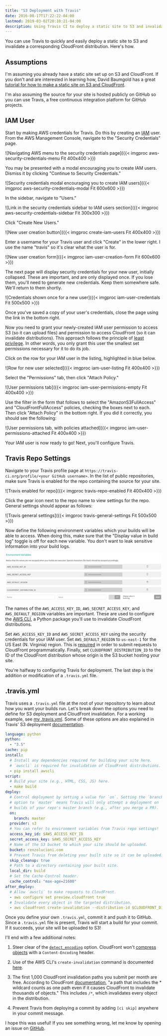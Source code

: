 ```yaml
---
title: "S3 Deployment with Travis"
date: 2016-08-17T17:22:22-04:00
lastmod: 2019-03-02T20:10:21-04:00
description: Using Travis CI to deploy a static site to S3 and invalidate a corresponding CloudFront distribution.
---
```


You can use Travis to quickly and easily deploy a static site to S3 and invalidate a corresponding CloudFront distribution. Here's how.

## Assumptions

I'm assuming you already have a static site set up on S3 and CloudFront. If you don't and are interested in learning how, David Baumgold has a great [tutorial for how to make a static site on S3 and CloudFront](https://www.davidbaumgold.com/tutorials/deploy-static-site-aws-s3-cloudfront/).

I'm also assuming the source for your site is hosted publicly on GitHub so you can use Travis, a free continuous integration platform for GitHub projects.

## IAM User

Start by making AWS credentials for Travis. Do this by creating an [IAM](https://docs.aws.amazon.com/IAM/latest/UserGuide/best-practices.html) user. From the AWS Management Console, navigate to the "Security Credentials" page.

![Navigating AWS menu to the security credentials page]({{< imgproc aws-security-credentials-menu Fit 400x400 >}})

You may be presented with a modal encouraging you to create IAM users. Dismiss it by clicking "Continue to Security Credentials."

![Security credentials modal encouraging you to create IAM users]({{< imgproc aws-security-credentials-modal Fit 600x600 >}})

In the sidebar, navigate to "Users."

![Link in the security credentials sidebar to IAM users section]({{< imgproc aws-security-credentials-sidebar Fit 300x300 >}})

Click "Create New Users."

![New user creation button]({{< imgproc create-iam-users Fit 400x400 >}})

Enter a username for your Travis user and click "Create" in the lower right. I use the name "travis" so it's clear what the user is for.

![New user creation form]({{< imgproc iam-user-creation-form Fit 600x600 >}})

The next page will display security credentials for your new user, initially collapsed. These are important, and are only displayed once. If you lose them, you'll need to generate new credentials. Keep them somewhere safe. We'll return to them shortly.

![Credentials shown once for a new user]({{< imgproc iam-user-credentials Fit 500x500 >}})

Once you've saved a copy of your user's credentials, close the page using the link in the bottom right.

Now you need to grant your newly-created IAM user permission to access S3 (so it can upload files) and permission to access CloudFront (so it can invalidate distributions). This approach follows the principle of [least privilege](https://docs.aws.amazon.com/IAM/latest/UserGuide/best-practices.html#grant-least-privilege). In other words, you only grant this user the smallest set permissions necessary for it to do its job.

Click on the row for your IAM user in the listing, highlighted in blue below.

![Row for new user selected]({{< imgproc iam-user-listing Fit 400x400 >}})

Select the "Permissions" tab, then click "Attach Policy."

![User permissions tab]({{< imgproc iam-user-permissions-empty Fit 400x400 >}})

Use the filter in the form that follows to select the "AmazonS3FullAccess" and "CloudFrontFullAccess" policies, checking the boxes next to each. Then click "Attach Policy" in the bottom right. If you did it correctly, you should see the following:

![User permissions tab, with policies attached]({{< imgproc iam-user-permissions-attached Fit 400x400 >}})

Your IAM user is now ready to go! Next, you'll configure Travis.

## Travis Repo Settings

Navigate to your Travis profile page at `https://travis-ci.org/profile/<your GitHub username>`. In the list of public repositories, make sure Travis is enabled for the repo containing the source for your site.

![Travis enabled for repo]({{< imgproc travis-repo-enabled Fit 400x400 >}})

Click the gear icon next to the repo name to view settings for the repo. General settings should appear as follows:

![Travis general settings]({{< imgproc travis-general-settings Fit 500x500 >}})

Now define the following environment variables which your builds will be able to access. When doing this, make sure that the "Display value in build log" toggle is off for each new variable. You don't want to leak sensitive information into your build logs.

![Travis environment variables](travis-environment-variables.png)

The names of the `AWS_ACCESS_KEY_ID`, `AWS_SECRET_ACCESS_KEY`, and `AWS_DEFAULT_REGION` variables are important. These are used to configure the [AWS CLI](https://pypi.python.org/pypi/awscli), a Python package you'll use to invalidate CloudFront distributions.

Set `AWS_ACCESS_KEY_ID` and `AWS_SECRET_ACCESS_KEY` using the security credentials for your IAM user. Set `AWS_DEFAULT_REGION` to `us-east-1` for the US East (N. Virginia) region. This is [required](https://docs.aws.amazon.com/general/latest/gr/rande.html#cf_region) in order to submit requests to CloudFront programmatically. Finally, set `CLOUDFRONT_DISTRIBUTION_ID` to the ID of the CloudFront distribution whose origin is the S3 bucket hosting your site.

You're halfway to configuring Travis for deployment. The last step is the addition or modification of a `.travis.yml` file.

## .travis.yml

Travis uses a `.travis.yml` file at the root of your repository to learn about how you want your builds run. Let's break down the options you need to define for S3 deployment and CloudFront invalidation. For a working example, see [my .travis.yml](https://github.com/rlucioni/blog/blob/master/.travis.yml). Some of these options are also explained in Travis' S3 deployment [documentation](https://docs.travis-ci.com/user/deployment/s3).

```yaml
language: python
python:
  - "3.5"
cache: pip
install:
  # Install any dependencies required for building your site here.
  # `awscli` is required for invalidation of CloudFront distributions.
  - pip install awscli
script:
  # Build your site (e.g., HTML, CSS, JS) here.
  - make build
deploy:
  # Control deployment by setting a value for `on`. Setting the `branch`
  # option to `master` means Travis will only attempt a deployment on
  # builds of your repo's master branch (e.g., after you merge a PR).
  on:
    branch: master
  provider: s3
  # You can refer to environment variables from Travis repo settings!
  access_key_id: $AWS_ACCESS_KEY_ID
  secret_access_key: $AWS_SECRET_ACCESS_KEY
  # Name of the S3 bucket to which your site should be uploaded.
  bucket: renzolucioni.com
  # Prevent Travis from deleting your built site so it can be uploaded.
  skip_cleanup: true
  # Path to a directory containing your built site.
  local_dir: build
  # Set the Cache-Control header.
  cache_control: "max-age=21600"
after_deploy:
  # Allow `awscli` to make requests to CloudFront.
  - aws configure set preview.cloudfront true
  # Invalidate every object in the targeted distribution.
  - aws cloudfront create-invalidation --distribution-id $CLOUDFRONT_DISTRIBUTION_ID --paths "/*"
```

Once you define your own `.travis.yml`, commit it and push it to GitHub. Since a `.travis.yml` file is present, Travis will start a build for your commit. If it succeeds, your site will be uploaded to S3!

I'll end with a few additional notes:

1. Steer clear of the [`detect_encoding`](https://docs.travis-ci.com/user/deployment/s3#Setting-Content-Encoding-header) option. CloudFront won't [compress objects](https://docs.aws.amazon.com/AmazonCloudFront/latest/DeveloperGuide/ServingCompressedFiles.html#compressed-content-cloudfront) with a `Content-Encoding` header.

2. Use of the AWS CLI's `create-invalidation` command is documented [here](https://docs.aws.amazon.com/cli/latest/reference/cloudfront/create-invalidation.html).

3. The first 1,000 CloudFront invalidation paths you submit per month are free. According to CloudFront [documentation](https://docs.aws.amazon.com/AmazonCloudFront/latest/DeveloperGuide/Invalidation.html#PayingForInvalidation), "a path that includes the * wildcard counts as one path even if it causes CloudFront to invalidate thousands of objects." This includes `/*`, which invalidates every object in the distribution.

4. Prevent Travis from deploying a commit by adding `[ci skip]` anywhere in your commit message.

I hope this was useful! If you see something wrong, let me know by opening an issue on [GitHub](https://github.com/rlucioni/blog).
